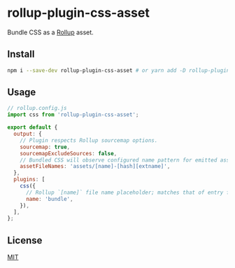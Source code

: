 # rollup-plugin-css-asset

Bundle CSS as a [Rollup](https://rollupjs.org/) asset.

## Install

```sh
npm i --save-dev rollup-plugin-css-asset # or yarn add -D rollup-plugin-css-asset
```

## Usage

```js
// rollup.config.js
import css from 'rollup-plugin-css-asset';

export default {
  output: {
    // Plugin respects Rollup sourcemap options.
    sourcemap: true,
    sourcemapExcludeSources: false,
    // Bundled CSS will observe configured name pattern for emitted assets.
    assetFileNames: 'assets/[name]-[hash][extname]',
  },
  plugins: [
    css({
      // Rollup `[name]` file name placeholder; matches that of entry file by default.
      name: 'bundle',
    }),
  ],
};
```

## License

[MIT](https://github.com/alexdilley/rollup-plugin-css-asset/blob/master/LICENSE)
